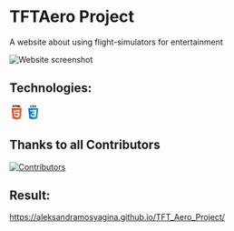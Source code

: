 # TFTAero Project

<p>A website about using flight-simulators for entertainment</p>

<img width="700" alt="Website screenshot" src="https://user-images.githubusercontent.com/104452692/178552253-e37e1f4c-4c27-434d-909b-a0ff78ed7286.png">

## Technologies:
<code><img height="25" src="https://raw.githubusercontent.com/github/explore/80688e429a7d4ef2fca1e82350fe8e3517d3494d/topics/html/html.png"></code>
<code><img height="25" src="https://raw.githubusercontent.com/github/explore/80688e429a7d4ef2fca1e82350fe8e3517d3494d/topics/css/css.png"></code>

## Thanks to all Contributors
[![Contributors](https://contrib.rocks/image?repo=tintinelle/TFT_Aero_Project)](https://github.com/tintinelle/TFT_Aero_Project/graphs/contributors)

## Result:
https://aleksandramosyagina.github.io/TFT_Aero_Project/
